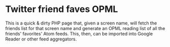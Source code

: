 # Twitter friend faves OPML

This is a quick & dirty PHP page that, given a screen name, will fetch the
friends list for that screen name and generate an OPML reading list of all the
friends' favorites' Atom feeds.  This, then, can be imported into Google Reader
or other feed aggregators.

